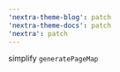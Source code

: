 ```yaml
---
'nextra-theme-blog': patch
'nextra-theme-docs': patch
'nextra': patch
---
```


simplify `generatePageMap`
